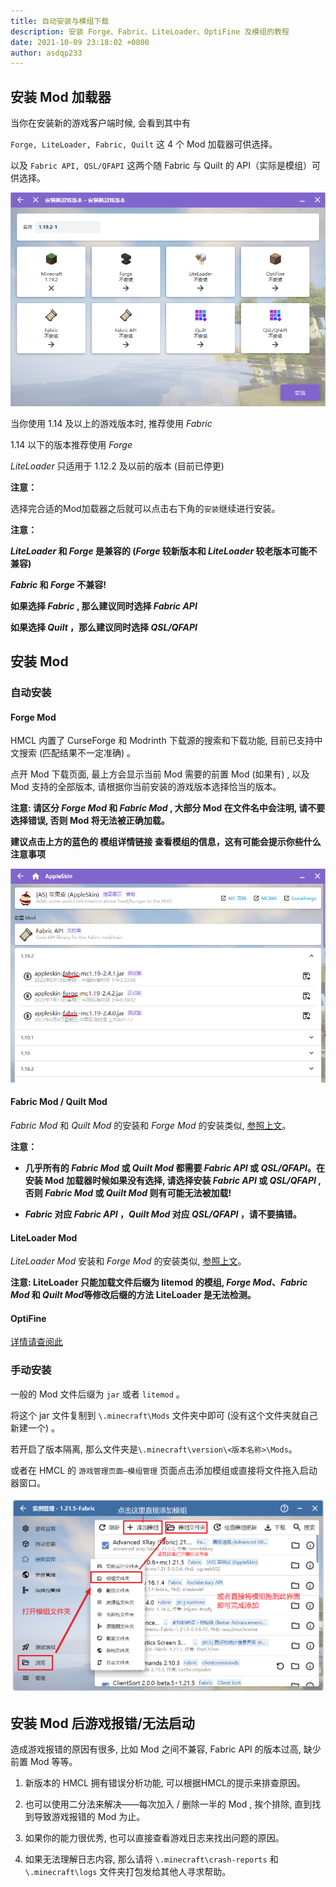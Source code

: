 ```yaml
---
title: 自动安装与模组下载
description: 安装 Forge、Fabric、LiteLoader、OptiFine 及模组的教程
date: 2021-10-09 23:18:02 +0800
author: asdqp233
---
```


## 安装 Mod 加载器

当你在安装新的游戏客户端时候, 会看到其中有

`Forge, LiteLoader, Fabric, Quilt` 这 4 个 Mod 加载器可供选择。

以及 `Fabric API, QSL/QFAPI` 这两个随 Fabric 与 Quilt 的 API（实际是模组）可供选择。

![AutoInstaller_ModLoader](/assets/img/docs/auto-installing/AutoInstaller_ModLoader.png)

当你使用 1.14 及以上的游戏版本时, 推荐使用 *Fabric*

1.14 以下的版本推荐使用 *Forge*

*LiteLoader* 只适用于 1.12.2 及以前的版本 (目前已停更)

**注意：**

选择完合适的Mod加载器之后就可以点击右下角的`安装`继续进行安装。

**注意：**

***LiteLoader* 和 *Forge* 是兼容的 (*Forge* 较新版本和 *LiteLoader* 较老版本可能不兼容)**

***Fabric* 和 *Forge* 不兼容!**

**如果选择 *Fabric* , 那么建议同时选择 *Fabric API***

**如果选择 *Quilt* ，那么建议同时选择 *QSL/QFAPI***

## 安装 Mod

### 自动安装

#### Forge Mod

HMCL 内置了 CurseForge 和 Modrinth 下载源的搜索和下载功能, 目前已支持中文搜索 (匹配结果不一定准确) 。

点开 Mod 下载页面, 最上方会显示当前 Mod 需要的前置 Mod (如果有) , 以及 Mod 支持的全部版本, 请根据你当前安装的游戏版本选择恰当的版本。

**注意: 请区分 *Forge Mod* 和 *Fabric Mod* , 大部分 Mod 在文件名中会注明, 请不要选择错误, 否则 Mod 将无法被正确加载。**

**建议点击上方的蓝色的 模组详情链接 查看模组的信息，这有可能会提示你些什么注意事项**

![AddingModAutomatically](/assets/img/docs/auto-installing/AutoInstaller_ModAutoAdding.png)

#### Fabric Mod / Quilt Mod

*Fabric Mod* 和 *Quilt Mod* 的安装和 *Forge Mod* 的安装类似, [参照上文](#forge-mod)。

**注意：**

- **几乎所有的 *Fabric Mod* 或 *Quilt Mod* 都需要 *Fabric API* 或 *QSL/QFAPI*。在安装 Mod 加载器时候如果没有选择, 请选择安装 *Fabric API* 或 *QSL/QFAPI* , 否则 *Fabric Mod* 或 *Quilt Mod* 则有可能无法被加载!**

- ***Fabric* 对应 *Fabric API* ，*Quilt Mod* 对应 *QSL/QFAPI* ，请不要搞错。**

#### LiteLoader Mod

*LiteLoader Mod* 安装和 *Forge Mod* 的安装类似, [参照上文](#forge-mod)。

**注意: LiteLoader 只能加载文件后缀为 litemod 的模组, *Forge Mod*、*Fabric Mod* 和 *Quilt Mod*等修改后缀的方法 LiteLoader 是无法检测。**

#### OptiFine

[详情请查阅此](/launcher/shader.html)

### 手动安装

一般的 Mod 文件后缀为 `jar` 或者 `litemod` 。

将这个 jar 文件复制到 `\.minecraft\Mods` 文件夹中即可 (没有这个文件夹就自己新建一个) 。

若开启了版本隔离, 那么文件夹是`\.minecraft\version\<版本名称>\Mods`。

或者在 HMCL 的 `游戏管理页面—模组管理` 页面点击添加模组或直接将文件拖入启动器窗口。

![AddingModManually](/assets/img/docs/auto-installing/AutoInstaller_ModManualAdding.png)

## 安装 Mod 后游戏报错/无法启动

造成游戏报错的原因有很多, 比如 Mod 之间不兼容, Fabric API 的版本过高, 缺少前置 Mod 等等。

1. 新版本的 HMCL 拥有错误分析功能, 可以根据HMCL的提示来排查原因。

2. 也可以使用二分法来解决——每次加入 / 删除一半的 Mod , 挨个排除, 直到找到导致游戏报错的 Mod 为止。

3. 如果你的能力很优秀, 也可以直接查看游戏日志来找出问题的原因。

4. 如果无法理解日志内容, 那么请将 `\.minecraft\crash-reports` 和 `\.minecraft\logs` 文件夹打包发给其他人寻求帮助。
